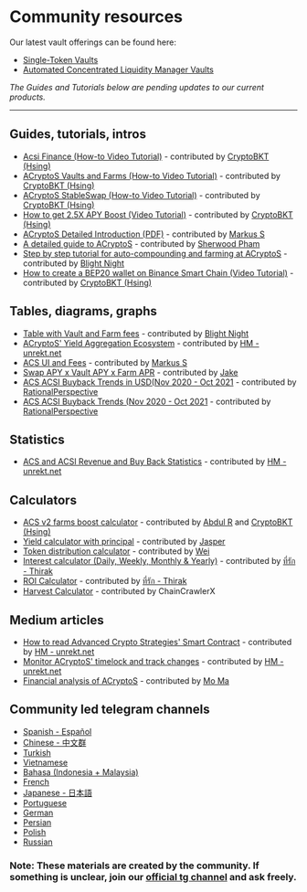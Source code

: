 # Community resources

Our latest vault offerings can be found here:

* [Single-Token Vaults](products/vaults/single-token-vaults.md)
* [Automated Concentrated Liquidity Manager Vaults](products/v3-aclm-vaults/)

_The Guides and Tutorials below are pending updates to our current products._

***

## Guides, tutorials, intros

* [Acsi Finance (How-to Video Tutorial)](https://www.youtube.com/watch?v=oe5DyLA1p0I) - contributed by [CryptoBKT (Hsing)](https://t.me/cryptoBKT)
* [ACryptoS Vaults and Farms (How-to Video Tutorial)](https://youtu.be/ouuFG\_xsSBc) - contributed by [CryptoBKT (Hsing)](https://t.me/cryptoBKT)
* [ACryptoS StableSwap (How-to Video Tutorial)](https://www.youtube.com/watch?v=xn-apvGCsFY) - contributed by [CryptoBKT (Hsing)](https://t.me/cryptoBKT)
* [How to get 2.5X APY Boost (Video Tutorial)](https://www.youtube.com/watch?v=RSqCKvsEZy0) - contributed by [CryptoBKT (Hsing)](https://t.me/cryptoBKT)
* [ACryptoS Detailed Introduction (PDF)](https://raw.githubusercontent.com/acryptos/docs.acryptos.com/master/images/ACS-introduction.pdf?raw=true) - contributed by [Markus S](https://t.me/InvinoVMS)
* [A detailed guide to ACryptoS](https://frontierprotocols.com/a-guide-to-acryptos/) - contributed by [Sherwood Pham](https://t.me/sherwoodpham)
* [Step by step tutorial for auto-compounding and farming at ACryptoS](https://medbid.medium.com/step-by-step-tutorial-for-staking-and-farming-at-acryptos-com-42093a0fcb1d) - contributed by [Blight Night](https://t.me/BlightNight)
* [How to create a BEP20 wallet on Binance Smart Chain (Video Tutorial)](https://www.youtube.com/watch?v=3UNk9eaNsQw) - contributed by [CryptoBKT (Hsing)](https://t.me/cryptoBKT)

## Tables, diagrams, graphs

* [Table with Vault and Farm fees](https://docs.google.com/document/d/1-KU1zzWnEG0sh8hLCD0YUtPv7D4\_B2wu80UtRQ3sQUA/edit) - contributed by [Blight Night](https://t.me/BlightNight)
* [ACryptoS' Yield Aggregation Ecosystem](images/ACS-VaultFarm-Flow-0.03.png) - contributed by [HM - ](https://t.me/Toortheroot)[unrekt.net](https://unrekt.net/)
* [ACS UI and Fees](images/ACS-UI-and-Fees.png) - contributed by [Markus S](https://t.me/InvinoVMS)
* [Swap APY x Vault APY x Farm APR](images/APYs.jpg) - contributed by [Jake](https://t.me/manxsir)
* [ACS ACSI Buyback Trends in USD(Nov 2020 - Oct 2021](images/ACS-ACSI-buyback-USD.jpg) - contributed by [RationalPerspective](https://t.me/RationalPerspective)
* [ACS ACSI Buyback Trends (Nov 2020 - Oct 2021](images/ACS-ACSI-buyback-tokenVol.jpg) - contributed by [RationalPerspective](https://t.me/RationalPerspective)

## Statistics

* [ACS and ACSI Revenue and Buy Back Statistics](https://app.unrekt.net/acryptos/) - contributed by [HM - ](https://t.me/Toortheroot)[unrekt.net](https://unrekt.net/)

## Calculators

* [ACS v2 farms boost calculator](https://docs.google.com/spreadsheets/d/145M14zrimZTgIeK7t-Rkj-r\_5HnZMBezzXrDNN6e36g/edit#gid=2008319837) - contributed by [Abdul R](https://t.me/abdul0793) and [CryptoBKT (Hsing)](https://t.me/cryptoBKT)
* [Yield calculator with principal](https://docs.google.com/spreadsheets/d/1DRWu2y61gQw7fGd0EZYN\_ajlWYCk8YlFD8ImbX4GZjM/edit#gid=0) - contributed by [Jasper](https://t.me/Jasper\_1992)
* [Token distribution calculator](https://drive.google.com/file/d/14Y47WtdXF\_5XUhnt\_l7I9YuFkqXB0C39/view) - contributed by [Wei](https://t.me/bscWeix)
* [Interest calculator (Daily, Weekly, Monthly & Yearly)](https://docs.google.com/spreadsheets/d/1wvidBMMsYqAVc6gm07csr4fzoHVhNAmd-a2kxVoqWTs/edit#gid=317328887) - contributed by [ที่รัก - Thirak](https://t.me/Thirak0608)
* [ROI Calculator](https://docs.google.com/spreadsheets/d/1HMuCbdRzpViqrBeNIEQWjsfNnSreRZL\_62pH3KF5MHs/edit#gid=0) - contributed by [ที่รัก - Thirak](https://t.me/Thirak0608)
* [Harvest Calculator](https://docs.google.com/spreadsheets/d/1RqY8C2MOtzzxQ7Gf58GAwjPMiURNjl9diyJUTIHXKj8/edit?usp=sharing) - contributed by ChainCrawlerX

## Medium articles

* [How to read Advanced Crypto Strategies' Smart Contract](https://getunrekt.medium.com/smart-contract-read-advanced-crypto-strategies-97098bdb93b7) - contributed by [HM - ](https://t.me/Toortheroot)[unrekt.net](https://unrekt.net/)
* [Monitor ACryptoS' timelock and track changes](https://getunrekt.medium.com/acs-timelock-transaction-log-d084a735c95a) - contributed by [HM - ](https://t.me/Toortheroot)[unrekt.net](https://unrekt.net/)
* [Financial analysis of ACryptoS](https://degenmoma.medium.com/financial-analysis-of-acryptos-com-d62428e29ea4) - contributed by [Mo Ma](https://t.me/degenmoma)

## Community led telegram channels

* [Spanish - Español](https://t.me/acryptosspanish)
* [Chinese - 中文群](https://t.me/ACryptoSCN)
* [Turkish](https://t.me/acryptosturkey)
* [Vietnamese](https://t.me/ACryptoSVietnam)
* [Bahasa (Indonesia + Malaysia)](https://t.me/ACryptoS\_Bahasa)
* [French](https://t.me/acryptosfr)
* [Japanese - 日本語](https://t.me/ACryptoSJPN)
* [Portuguese](https://t.me/ACryptoSPortuguese)
* [German](https://t.me/acryptosgerman)
* [Persian](https://t.me/AcryptosPersian)
* [Polish](https://t.me/AcryptosPolish)
* [Russian](https://t.me/acryptosr)

### Note: These materials are created by the community. If something is unclear, join our [official tg channel](https://t.me/acryptos9) and ask freely.
